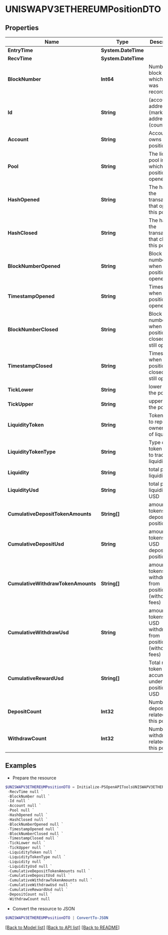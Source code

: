 # UNISWAPV3ETHEREUMPositionDTO
## Properties

Name | Type | Description | Notes
------------ | ------------- | ------------- | -------------
**EntryTime** | **System.DateTime** |  | [optional] 
**RecvTime** | **System.DateTime** |  | [optional] 
**BlockNumber** | **Int64** | Number of block in which entity was recorded. | [optional] 
**Id** | **String** | (account address)-(market address)-(count) | [optional] 
**Account** | **String** | Account that owns this position | [optional] 
**Pool** | **String** | The liquidity pool in which this position was opened | [optional] 
**HashOpened** | **String** | The hash of the transaction that opened this position | [optional] 
**HashClosed** | **String** | The hash of the transaction that closed this position | [optional] 
**BlockNumberOpened** | **String** | Block number of when the position was opened | [optional] 
**TimestampOpened** | **String** | Timestamp when the position was opened | [optional] 
**BlockNumberClosed** | **String** | Block number of when the position was closed (0 if still open) | [optional] 
**TimestampClosed** | **String** | Timestamp when the position was closed (0 if still open) | [optional] 
**TickLower** | **String** | lower tick of the position | [optional] 
**TickUpper** | **String** | upper tick of the position | [optional] 
**LiquidityToken** | **String** | Token that is to represent ownership of liquidity | [optional] 
**LiquidityTokenType** | **String** | Type of token used to track liquidity | [optional] 
**Liquidity** | **String** | total position liquidity | [optional] 
**LiquidityUsd** | **String** | total position liquidity in USD | [optional] 
**CumulativeDepositTokenAmounts** | **String[]** | amount of tokens ever deposited to position | [optional] 
**CumulativeDepositUsd** | **String** | amount of tokens in USD deposited to position | [optional] 
**CumulativeWithdrawTokenAmounts** | **String[]** | amount of tokens ever withdrawn from position (without fees) | [optional] 
**CumulativeWithdrawUsd** | **String** | amount of tokens in USD withdrawn from position (without fees) | [optional] 
**CumulativeRewardUsd** | **String[]** | Total reward token accumulated under this position, in USD | [optional] 
**DepositCount** | **Int32** | Number of deposits related to this position | [optional] 
**WithdrawCount** | **Int32** | Number of withdrawals related to this position | [optional] 

## Examples

- Prepare the resource
```powershell
$UNISWAPV3ETHEREUMPositionDTO = Initialize-PSOpenAPIToolsUNISWAPV3ETHEREUMPositionDTO  -EntryTime null `
 -RecvTime null `
 -BlockNumber null `
 -Id null `
 -Account null `
 -Pool null `
 -HashOpened null `
 -HashClosed null `
 -BlockNumberOpened null `
 -TimestampOpened null `
 -BlockNumberClosed null `
 -TimestampClosed null `
 -TickLower null `
 -TickUpper null `
 -LiquidityToken null `
 -LiquidityTokenType null `
 -Liquidity null `
 -LiquidityUsd null `
 -CumulativeDepositTokenAmounts null `
 -CumulativeDepositUsd null `
 -CumulativeWithdrawTokenAmounts null `
 -CumulativeWithdrawUsd null `
 -CumulativeRewardUsd null `
 -DepositCount null `
 -WithdrawCount null
```

- Convert the resource to JSON
```powershell
$UNISWAPV3ETHEREUMPositionDTO | ConvertTo-JSON
```

[[Back to Model list]](../README.md#documentation-for-models) [[Back to API list]](../README.md#documentation-for-api-endpoints) [[Back to README]](../README.md)

